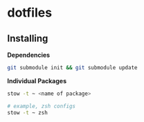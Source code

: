 # dotfiles

## Installing
**Dependencies**
```bash
git submodule init && git submodule update
```

**Individual Packages**
```bash
stow -t ~ <name of package>

# example, zsh configs
stow -t ~ zsh
```
